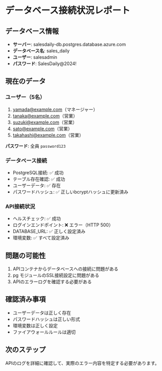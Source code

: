 # データベース接続状況レポート

## データベース情報
- **サーバー**: salesdaily-db.postgres.database.azure.com
- **データベース名**: sales_daily
- **ユーザー**: salesadmin
- **パスワード**: SalesDaily@2024!

## 現在のデータ
### ユーザー（5名）
1. yamada@example.com（マネージャー）
2. tanaka@example.com（営業）
3. suzuki@example.com（営業）
4. sato@example.com（営業）
5. takahashi@example.com（営業）

**パスワード**: 全員 `password123`

### データベース接続
- PostgreSQL接続: ✅ 成功
- テーブル存在確認: ✅ 成功
- ユーザーデータ: ✅ 存在
- パスワードハッシュ: ✅ 正しいbcryptハッシュに更新済み

### API接続状況
- ヘルスチェック: ✅ 成功
- ログインエンドポイント: ❌ エラー（HTTP 500）
- DATABASE_URL: ✅ 正しく設定済み
- 環境変数: ✅ すべて設定済み

## 問題の可能性
1. APIコンテナからデータベースへの接続に問題がある
2. pg モジュールのSSL接続設定に問題がある
3. APIのエラーログを確認する必要がある

## 確認済み事項
- ユーザーデータは正しく存在
- パスワードハッシュは正しい形式
- 環境変数は正しく設定
- ファイアウォールルールは適切

## 次のステップ
APIのログを詳細に確認して、実際のエラー内容を特定する必要があります。